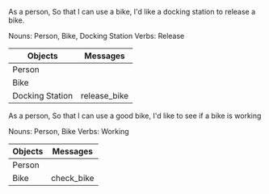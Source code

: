 As a person,
So that I can use a bike,
I'd like a docking station to release a bike.

Nouns: Person, Bike, Docking Station
Verbs: Release

| Objects         | Messages     |
| --------------- | ------------ |
| Person          |              |
| Bike            |              |
| Docking Station | release_bike |

As a person,
So that I can use a good bike,
I'd like to see if a bike is working

Nouns: Person, Bike
Verbs: Working

| Objects | Messages   |
| ------- | ---------- |
| Person  |            |
| Bike    | check_bike |
